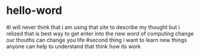 # hello-word
#i will never think that i am using that site to describe my thought 
but i relized that is best way to get enter into the new word of computing
change our thouths can change you life 
#second thing i want to learn new things 
anyone can help to understand that think how its work
